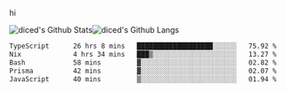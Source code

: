 hi

<img align="center" style="padding:0" src="https://github-readme-stats-diced.vercel.app/api?username=diced&show_icons=true&count_private=true&include_all_commits=true&hide=contribs&hide_border=true&hide_title=true&hide_border=true&theme=transparent" alt="diced's Github Stats"><img align="center" style="padding:0" src="https://github-readme-stats-diced.vercel.app/api/top-langs/?username=diced&layout=compact&hide_border=true&theme=transparent" alt="diced's Github Langs">

<!--START_SECTION:waka-->

```txt
TypeScript      26 hrs 8 mins   ███████████████████░░░░░░   75.92 %
Nix             4 hrs 34 mins   ███▒░░░░░░░░░░░░░░░░░░░░░   13.27 %
Bash            58 mins         ▓░░░░░░░░░░░░░░░░░░░░░░░░   02.82 %
Prisma          42 mins         ▓░░░░░░░░░░░░░░░░░░░░░░░░   02.07 %
JavaScript      40 mins         ▒░░░░░░░░░░░░░░░░░░░░░░░░   01.94 %
```

<!--END_SECTION:waka-->
